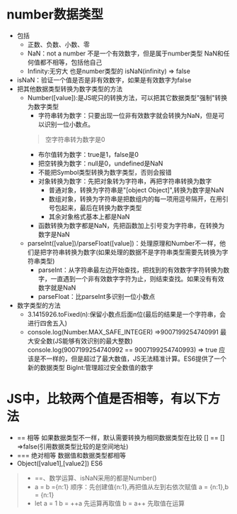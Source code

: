 # number数据类型
- 包括
   + 正数、负数、小数、零
   + NaN：not a number 不是一个有效数字，但是属于number类型 NaN和任何值都不相等，包括他自己
   + Infinity:无穷大 也是number类型的 isNaN(infinity) => false
- isNaN：验证一个值是否是非有效数字，如果是有效数字为false
- 把其他数据类型转换为数字类型的方法
   + Number([value]):是JS呢只的转换方法，可以把其它数据类型"强制"转换为数字类型
      + 字符串转为数字：只要出现一位非有效数字就会转换为NaN，但是可以识别一位小数点。
      > 空字符串转为数字是0
      + 布尔值转为数字：true是1，false是0
      + 把空转换为数字：null是0，undefined是NaN
      + 不能把Symbol类型转换为数字类型，否则会报错
      + 对象转换为数字：先把对象转为字符串，再把字符串转换为数字
        - 普通对象，转换为字符串是"[object Object]",转换为数字是NaN
        + 数组对象，转换为字符串是把数组内的每一项用逗号隔开，在用引号包起来，最后在转换为数字类型
        + 其余对象格式基本上都是NaN
      + 函数转换为数字都是NaN，先把函数加上引号变为字符串，在转换为数字是NaN
   + parseInt([value])/parseFloat([value])：处理原理和Number不一样，他们是把字符串转换为数字(如果处理的数据不是字符串类型需要先转换为字符串类型)
     + parseInt：从字符串最左边开始查找，把找到的有效数字字符转换为数字，一直遇到一个非有效数字字符为止，则结束查找。如果没有有效数字就是NaN
     + parseFloat：比parseInt多识别一位小数点
- 数字类型的方法
   + 3.1415926.toFixed(n):保留小数点后面n位(最后的结果是一个字符串，会进行四舍五入)
   + console.log(Number.MAX_SAFE_INTEGER) =>9007199254740991 最大安全数(JS能够有效识别的最大整数) console.log(9007199254740992 == 9007199254740993) => true 应该是不一样的，但是超过了最大数值，JS无法精准计算。ES6提供了一个新的数据类型 BigInt:管理超过安全数值的数字
# JS中，比较两个值是否相等，有以下方法
  + == 相等 如果数据类型不一样，默认需要转换为相同数据类型在比较   [] == [] =>false(引用数据类型比较的是空间地址)
  + === 绝对相等 数据值和数据类型都相等
  + Object([value1],[value2]) ES6
> + ==、数学运算、isNaN采用的都是Number()
> + a = b ={n:1} 顺序：先创建值{n:1},再把值从左到右依次赋值 a = {n:1},b = {n:1}
> + let a = 1 b = ++a 先运算再取值 b = a++ 先取值在运算